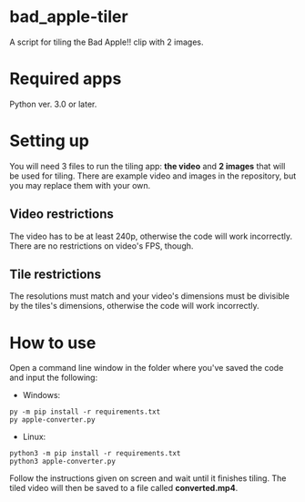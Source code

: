 # bad_apple-tiler
 A script for tiling the Bad Apple!! clip with 2 images.

# Required apps
Python ver. 3.0 or later.

# Setting up
You will need 3 files to run the tiling app: **the video** and **2 images** that will be used for tiling. There are example video and images in the repository, but you may replace them with your own.

## Video restrictions
The video has to be at least 240p, otherwise the code will work incorrectly. There are no restrictions on video's FPS, though.

## Tile restrictions
The resolutions must match and your video's dimensions must be divisible by the tiles's dimensions, otherwise the code will work incorrectly.

# How to use
Open a command line window in the folder where you've saved the code and input the following:
* Windows:
```
py -m pip install -r requirements.txt
py apple-converter.py
```
* Linux:
```
python3 -m pip install -r requirements.txt
python3 apple-converter.py
```
Follow the instructions given on screen and wait until it finishes tiling. The tiled video will then be saved to a file called **converted.mp4**.

